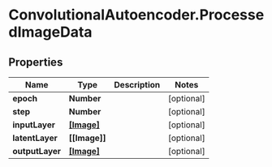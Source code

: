 # ConvolutionalAutoencoder.ProcessedImageData

## Properties
Name | Type | Description | Notes
------------ | ------------- | ------------- | -------------
**epoch** | **Number** |  | [optional] 
**step** | **Number** |  | [optional] 
**inputLayer** | [**[Image]**](Image.md) |  | [optional] 
**latentLayer** | **[[Image]]** |  | [optional] 
**outputLayer** | [**[Image]**](Image.md) |  | [optional] 


